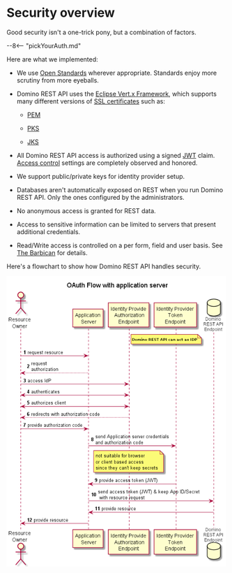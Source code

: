 # Security overview

Good security isn't a one-trick pony, but a combination of factors.

--8<-- "pickYourAuth.md"

Here are what we implemented:

- We use [Open Standards](../quickreference/standards.md) wherever appropriate. Standards enjoy more scrutiny from more eyeballs.

- Domino REST API uses the [Eclipse Vert.x Framework](https://vertx.io), which supports many different versions of [SSL certificates](https://vertx.io/docs/vertx-core/java/#ssl) such as:

  - [PEM](https://en.wikipedia.org/wiki/Privacy-Enhanced_Mail)

  - [PKS](https://en.wikipedia.org/wiki/PKCS_12)

  - [JKS](https://en.wikipedia.org/wiki/Java_KeyStore)

- All Domino REST API access is authorized using a signed [JWT](https://jwt.io) claim. [Access control](../accesscontrol.md) settings are completely observed and honored.

- We support public/private keys for identity provider setup.
- Databases aren't automatically exposed on REST when you run Domino REST API. Only the ones configured by the administrators.
- No anonymous access is granted for REST data.
- Access to sensitive information can be limited to servers that present additional credentials.

- Read/Write access is controlled on a per form, field and user basis. See [The Barbican](../../topicguides/barbican.md) for details.

Here's a flowchart to show how Domino REST API handles security.

<!-- ![Security flow](../assets/images/KeepDataAccess.png) -->

![Security flow](../../assets/images/WebAuth.png)
